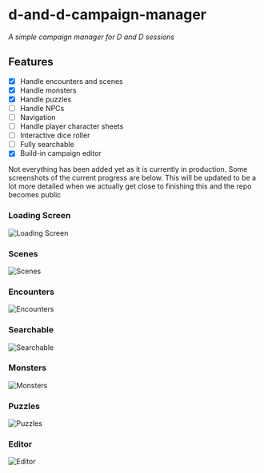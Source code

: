 # d-and-d-campaign-manager
*A simple campaign manager for D and D sessions*

## Features
- [X] Handle encounters and scenes  
- [X] Handle monsters  
- [X] Handle puzzles  
- [ ] Handle NPCs  
- [ ] Navigation  
- [ ] Handle player character sheets  
- [ ] Interactive dice roller  
- [ ] Fully searchable  
- [X] Build-in campaign editor  

Not everything has been added yet as it is currently in production. Some screenshots of the current progress are below. This will be updated to be a lot more detailed when we actually get close to finishing this and the repo becomes public

### Loading Screen
![Loading Screen](http://imgur.com/z6MGtNp.png)

### Scenes
![Scenes](http://imgur.com/0hzDua0.png)

### Encounters
![Encounters](http://imgur.com/6eTyxfa.png)

### Searchable
![Searchable](http://imgur.com/lovUyWk.png)

### Monsters
![Monsters](http://imgur.com/pJ3YoLJ.png)

### Puzzles
![Puzzles](http://imgur.com/pJ3YoLJ.png)

### Editor
![Editor](http://imgur.com/0hzDua0.png.png)
